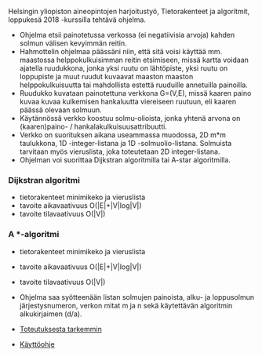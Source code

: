 Helsingin yliopiston aineopintojen harjoitustyö, Tietorakenteet ja algoritmit, loppukesä 2018 -kurssilla tehtävä ohjelma.

* Ohjelma etsii painotetussa verkossa (ei negatiivisia arvoja) kahden solmun välisen kevyimmän reitin. 
* Hahmottelin ohjelmaa päässäni niin, että sitä voisi käyttää mm. maastossa helppokulkuisimman reitin etsimiseen, missä kartta voidaan ajatella ruudukkona, jonka yksi ruutu on lähtöpiste, yksi ruutu on loppupiste ja muut ruudut kuvaavat maaston maaston helppokulkuisuutta tai mahdollista estettä ruuduille annetuilla painoilla.
* Ruudukko kuvataan painotettuna verkkona G=(V,E), missä kaaren paino kuvaa kuvaa kulkemisen hankaluutta viereiseen ruutuun, eli kaaren päässä olevaan solmuun.
* Käytännössä verkko koostuu solmu-olioista, jonka yhtenä arvona on (kaaren)paino- / hankalakulkuisuusattribuutti.
* Verkko on suorituksen aikana useammassa muodossa, 2D m*m taulukkona, 1D -integer-listana ja 1D -solmuolio-listana. Solmuista tarvitaan myös vieruslista, joka toteutetaan 2D integer-listana.
* Ohjelman voi suorittaa Dijkstran algoritmilla tai A-star algoritmilla.

### Dijkstran algoritmi
* tietorakenteet minimikeko ja vieruslista
* tavoite aikavaativuus O(|E|+|V|log|V|)
* tavoite tilavaativuus O(|V|)

### A *-algoritmi
* tietorakenteet minimikeko ja vieruslista
* tavoite aikavaativuus O(|E|+|V|log|V|)
* tavoite tilavaativuus O(|V|)

* Ohjelma saa syötteenään listan solmujen painoista, alku- ja loppusolmun järjestysnumeron, verkon mitat m ja n sekä käytettävän algoritmin alkukirjaimen (d/a).
* [Toteutuksesta tarkemmin](https://github.com/inkeriV/lazy-route/blob/master/docs/toteutus.md)
* [Käyttöohje](https://github.com/inkeriV/lazy-route/blob/master/docs/manual.md)
